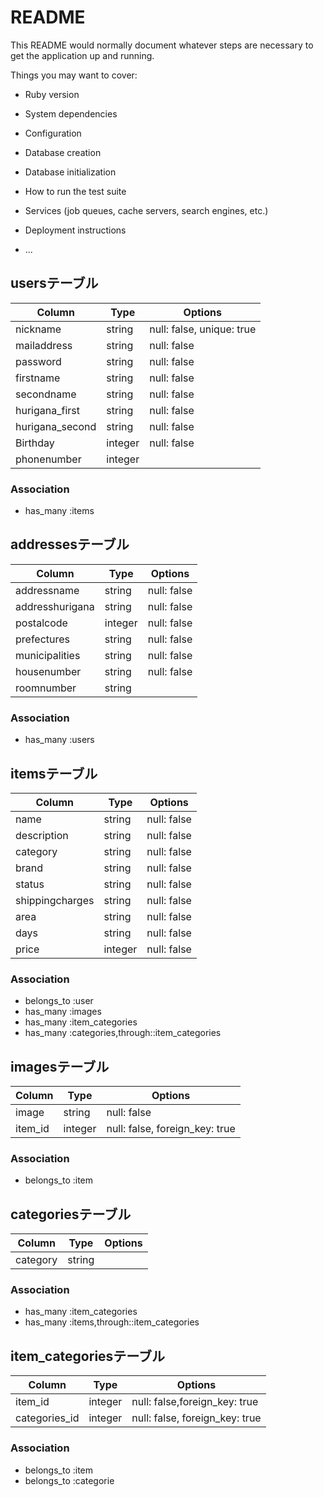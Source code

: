 # README

This README would normally document whatever steps are necessary to get the
application up and running.

Things you may want to cover:

* Ruby version

* System dependencies

* Configuration

* Database creation

* Database initialization

* How to run the test suite

* Services (job queues, cache servers, search engines, etc.)

* Deployment instructions

* ...

## usersテーブル
|Column|Type|Options|
|------|----|-------|
|nickname|string|null: false, unique: true|
|mailaddress|string|null: false|
|password|string|null: false|
|firstname|string|null: false|
|secondname|string|null: false|
|hurigana_first|string|null: false|
|hurigana_second|string|null: false|
|Birthday|integer|null: false|
|phonenumber|integer||

### Association
- has_many :items



## addressesテーブル
|Column|Type|Options|
|------|----|-------|
|addressname|string|null: false|
|addresshurigana|string|null: false|
|postalcode|integer|null: false|
|prefectures|string|null: false|
|municipalities|string|null: false|
|housenumber|string|null: false|
|roomnumber|string||

### Association
- has_many :users



## itemsテーブル
|Column|Type|Options|
|------|----|-------|
|name|string|null: false|
|description|string|null: false|
|category|string|null: false|
|brand|string|null: false|
|status|string|null: false|
|shippingcharges|string|null: false|
|area|string|null: false|
|days|string|null: false|
|price|integer|null: false|

### Association
- belongs_to :user
- has_many :images
- has_many :item_categories
- has_many :categories,through::item_categories



## imagesテーブル
|Column|Type|Options|
|------|----|-------|
|image|string|null: false|
|item_id|integer|null: false, foreign_key: true|

### Association
- belongs_to :item



## categoriesテーブル
|Column|Type|Options|
|------|----|-------|
|category|string||


### Association
- has_many :item_categories
- has_many :items,through::item_categories


## item_categoriesテーブル
|Column|Type|Options|
|------|----|-------|
|item_id|integer|null: false,foreign_key: true|
|categories_id|integer|null: false, foreign_key: true|

### Association
- belongs_to :item
- belongs_to :categorie


